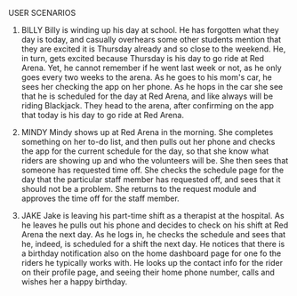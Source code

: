 USER SCENARIOS

1) BILLY
    Billy is winding up his day at school. He has forgotten what they day is today, and casually overhears some other students mention that they are excited it is Thursday already and so close to the weekend. He, in turn, gets excited because Thursday is his day to go ride at Red Arena. Yet, he cannot remember if he went last week or not, as he only goes every two weeks to the arena. As he goes to his mom's car, he sees her checking the app on her phone. As he hops in the car she see that he is scheduled for the day at Red Arena, and like always will be riding Blackjack. They head to the arena, after confirming on the app that today is his day to go ride at Red Arena.

2) MINDY
    Mindy shows up at Red Arena in the morning. She completes something on her to-do list, and then pulls out her phone and checks the app for the current schedule for the day, so that she know what riders are showing up and who the volunteers will be. She then sees that someone has requested time off. She checks the schedule page for the day that the particular staff member has requested off, and sees that it should not be a problem. She returns to the request module and approves the time off for the staff member.

3) JAKE
    Jake is leaving his part-time shift as a therapist at the hospital. As he leaves he pulls out his phone and decides to check on his shift at Red Arena the next day. As he logs in, he checks the schedule and sees that he, indeed, is scheduled for a shift the next day. He notices that there is a birthday notification also on the home dashboard page for one fo the riders he typically works with. He looks up the contact info for the rider on their profile page, and seeing their home phone number, calls and wishes her a happy birthday. 